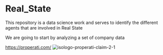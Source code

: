 # Real_State
This repository is a data science work and serves to identify the different agents that are involved in Real State

We are going to start by analyzing a set of company data

https://properati.com/ 
![isologo-properati-claim-2-1](https://user-images.githubusercontent.com/76250515/113466483-a2685200-9412-11eb-83c2-443412de707a.png)
